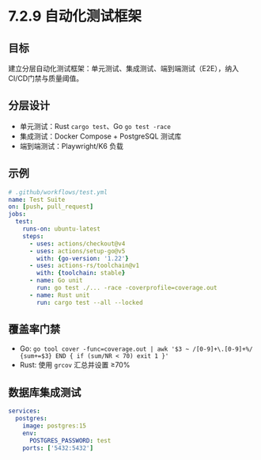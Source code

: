 # 7.2.9 自动化测试框架

## 目标
建立分层自动化测试框架：单元测试、集成测试、端到端测试（E2E），纳入CI/CD门禁与质量阈值。

## 分层设计
- 单元测试：Rust `cargo test`、Go `go test -race`
- 集成测试：Docker Compose + PostgreSQL 测试库
- 端到端测试：Playwright/K6 负载

## 示例
```yaml
# .github/workflows/test.yml
name: Test Suite
on: [push, pull_request]
jobs:
  test:
    runs-on: ubuntu-latest
    steps:
      - uses: actions/checkout@v4
      - uses: actions/setup-go@v5
        with: {go-version: '1.22'}
      - uses: actions-rs/toolchain@v1
        with: {toolchain: stable}
      - name: Go unit
        run: go test ./... -race -coverprofile=coverage.out
      - name: Rust unit
        run: cargo test --all --locked
```

## 覆盖率门禁
- Go: `go tool cover -func=coverage.out | awk '$3 ~ /[0-9]+\.[0-9]+%/ {sum+=$3} END { if (sum/NR < 70) exit 1 }'`
- Rust: 使用 `grcov` 汇总并设置 ≥70%

## 数据库集成测试
```yaml
services:
  postgres:
    image: postgres:15
    env:
      POSTGRES_PASSWORD: test
    ports: ['5432:5432']
``` 